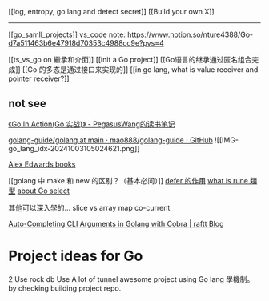 [[log, entropy, go lang and detect secret]]
[[Build your own X]]



---



[[go_samll_projects]]
vs_code note: https://www.notion.so/nture4388/Go-d7a511463b6e47918d70353c4988cc9e?pvs=4



[[ts_vs_go on 繼承和介面]]
[[init a Go project]]
[[Go语言的继承通过匿名组合完成]]
[[Go 的多态是通过接口来实现的]]
[[in go lang, what is value receiver and pointer receiver?]]


##  not see
[《Go In Action(Go 实战)》 - PegasusWang的读书笔记](https://pegasuswang.readthedocs.io/zh/latest/golang/go_in_action%28go%E8%AF%AD%E8%A8%80%E5%AE%9E%E6%88%98%29/)

[golang-guide/golang at main · mao888/golang-guide · GitHub](https://github.com/mao888/golang-guide/tree/main/golang)
![[IMG-go_lang_idx-20241003105024621.png]]

[Alex Edwards books](https://alexedwards.gumroad.com/)


[[golang 中 make 和 new 的区别？（基本必问）]]
[defer 的作用](https://github.com/mao888/golang-guide/blob/main/golang/go-Interview/GOALNG_INTERVIEW_COLLECTION.md#4go-defer%E5%A4%9A%E4%B8%AA-defer-%E7%9A%84%E9%A1%BA%E5%BA%8Fdefer-%E5%9C%A8%E4%BB%80%E4%B9%88%E6%97%B6%E6%9C%BA%E4%BC%9A%E4%BF%AE%E6%94%B9%E8%BF%94%E5%9B%9E%E5%80%BC)
[what is rune 類型](https://github.com/mao888/golang-guide/blob/main/golang/go-Interview/GOALNG_INTERVIEW_COLLECTION.md#6%E8%83%BD%E4%BB%8B%E7%BB%8D%E4%B8%8B-rune-%E7%B1%BB%E5%9E%8B%E5%90%97)
[about Go select](https://github.com/mao888/golang-guide/blob/main/golang/go-Interview/GOALNG_INTERVIEW_COLLECTION.md#10%E8%AE%B2%E8%AE%B2-go-%E7%9A%84-select-%E5%BA%95%E5%B1%82%E6%95%B0%E6%8D%AE%E7%BB%93%E6%9E%84%E5%92%8C%E4%B8%80%E4%BA%9B%E7%89%B9%E6%80%A7%E9%9A%BE%E7%82%B9%E6%B2%A1%E6%9C%89%E9%A1%B9%E7%9B%AE%E7%BB%8F%E5%B8%B8%E5%8F%AF%E8%83%BD%E8%AF%B4%E4%B8%8D%E6%B8%85%E9%9D%A2%E8%AF%95%E4%B8%80%E8%88%AC%E4%BC%9A%E9%97%AE%E4%BD%A0%E9%A1%B9%E7%9B%AE%E4%B8%AD%E6%80%8E%E4%B9%88%E4%BD%BF%E7%94%A8select)

其他可以深入學的...
slice vs array
map
co-current



[Auto-Completing CLI Arguments in Golang with Cobra | raftt Blog](https://www.raftt.io/post/auto-completing-cli-arguments-in-golang-with-cobra.html)





# Project ideas for Go


2
Use rock db
Use 
A lot of tunnel awesome project using Go lang
學機制。by checking building project repo. 